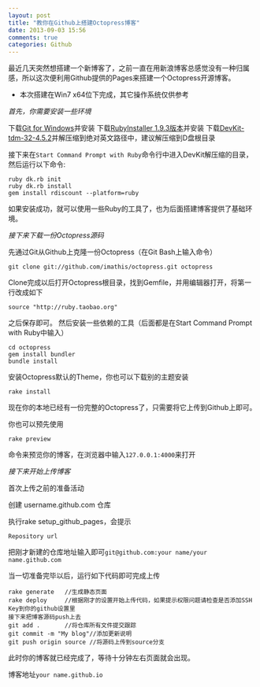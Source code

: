 ```yaml
---
layout: post
title: "教你在Github上搭建Octopress博客"
date: 2013-09-03 15:56
comments: true
categories: Github
---
```

最近几天突然想搭建一个新博客了，之前一直在用新浪博客总感觉没有一种归属感，所以这次便利用Github提供的Pages来搭建一个Octopress开源博客。


* 本次搭建在Win7 x64位下完成，其它操作系统仅供参考


*首先，你需要安装一些环境*

<!-- more -->

下载[Git for Windows](https://code.google.com/p/msysgit/downloads/list?q=full+installer+official+git)并安装
下载[RubyInstaller 1.9.3版本](http://rubyinstaller.org/downloads/)并安装
下载[DevKit-tdm-32-4.5.2](http://rubyinstaller.org/downloads/)并解压缩到绝对英文路径中，建议解压缩到D盘根目录

接下来在`Start Command Prompt with Ruby`命令行中进入DevKit解压缩的目录，然后运行以下命令:
```
ruby dk.rb init
ruby dk.rb install
gem install rdiscount --platform=ruby
```

如果安装成功，就可以使用一些Ruby的工具了，也为后面搭建博客提供了基础环境。

*接下来下载一份Octopress源码*

先通过Git从Github上克隆一份Octopress（在Git Bash上输入命令）

```
git clone git://github.com/imathis/octopress.git octopress
```

Clone完成以后打开Octopress根目录，找到Gemfile，并用编辑器打开，将第一行改成如下
```
source "http://ruby.taobao.org"
```
之后保存即可。
然后安装一些依赖的工具（后面都是在Start Command Prompt with Ruby中输入）

```
cd octopress
gem install bundler
bundle install 
```

安装Octopress默认的Theme，你也可以下载别的主题安装
```
rake install
```

现在你的本地已经有一份完整的Octopress了，只需要将它上传到Github上即可。

你也可以预先使用
```
rake preview
```
命令来预览你的博客，在浏览器中输入`127.0.0.1:4000`来打开

*接下来开始上传博客*

首次上传之前的准备活动

创建 username.github.com 仓库

执行rake setup_github_pages，会提示
```
Repository url
```
把刚才新建的仓库地址输入即可`git@github.com:your name/your name.github.com`

当一切准备完毕以后，运行如下代码即可完成上传
```
rake generate   //生成静态页面
rake deploy     //根据刚才的设置开始上传代码，如果提示权限问题请检查是否添加SSH Key到你的github设置里
接下来把博客源码push上去
git add .       //将仓库所有文件提交跟踪
git commit -m "My blog"//添加更新说明
git push origin source //将源码上传到source分支
```
此时你的博客就已经完成了，等待十分钟左右页面就会出现。

博客地址`your name.github.io`

